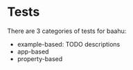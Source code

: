 # Tests

There are 3 categories of tests for baahu:

- example-based: TODO descriptions
- app-based
- property-based
